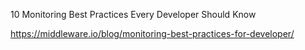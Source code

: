 10 Monitoring Best Practices Every Developer Should Know

https://middleware.io/blog/monitoring-best-practices-for-developer/